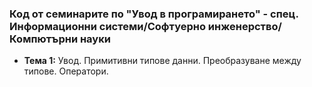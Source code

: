 ### Код от семинарите по "Увод в програмирането" - спец. Информационни системи/Софтуерно инженерство/Компютърни науки

- **Тема 1:** Увод. Примитивни типове данни. Преобразуване между типове. Оператори.


